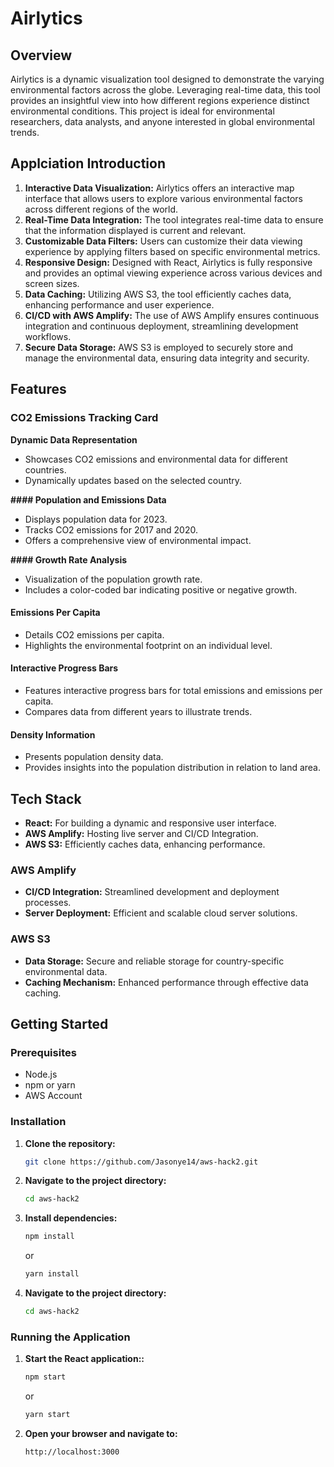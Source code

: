 # Airlytics

## Overview
Airlytics is a dynamic visualization tool designed to demonstrate the varying environmental factors across the globe. Leveraging real-time data, this tool provides an insightful view into how different regions experience distinct environmental conditions. This project is ideal for environmental researchers, data analysts, and anyone interested in global environmental trends.

## Applciation Introduction
1. **Interactive Data Visualization:** Airlytics offers an interactive map interface that allows users to explore various environmental factors across different regions of the world.
2. **Real-Time Data Integration:** The tool integrates real-time data to ensure that the information displayed is current and relevant.
3. **Customizable Data Filters:** Users can customize their data viewing experience by applying filters based on specific environmental metrics.
4. **Responsive Design:** Designed with React, Airlytics is fully responsive and provides an optimal viewing experience across various devices and screen sizes.
5. **Data Caching:** Utilizing AWS S3, the tool efficiently caches data, enhancing performance and user experience.
6. **CI/CD with AWS Amplify:** The use of AWS Amplify ensures continuous integration and continuous deployment, streamlining development workflows.
7. **Secure Data Storage:** AWS S3 is employed to securely store and manage the environmental data, ensuring data integrity and security.

## Features

### CO2 Emissions Tracking Card

**Dynamic Data Representation**
- Showcases CO2 emissions and environmental data for different countries.
- Dynamically updates based on the selected country.

**#### Population and Emissions Data**
- Displays population data for 2023.
- Tracks CO2 emissions for 2017 and 2020.
- Offers a comprehensive view of environmental impact.

**#### Growth Rate Analysis**
- Visualization of the population growth rate.
- Includes a color-coded bar indicating positive or negative growth.

#### Emissions Per Capita
- Details CO2 emissions per capita.
- Highlights the environmental footprint on an individual level.

#### Interactive Progress Bars
- Features interactive progress bars for total emissions and emissions per capita.
- Compares data from different years to illustrate trends.

#### Density Information
- Presents population density data.
- Provides insights into the population distribution in relation to land area.



## Tech Stack
- **React:** For building a dynamic and responsive user interface.
- **AWS Amplify:** Hosting live server and CI/CD Integration.
- **AWS S3:** Efficiently caches data, enhancing performance.

### AWS Amplify
- **CI/CD Integration:** Streamlined development and deployment processes.
- **Server Deployment:** Efficient and scalable cloud server solutions.

### AWS S3
- **Data Storage:** Secure and reliable storage for country-specific environmental data.
- **Caching Mechanism:** Enhanced performance through effective data caching.

## Getting Started

### Prerequisites
- Node.js
- npm or yarn
- AWS Account

### Installation
1. **Clone the repository:**
   ```sh
   git clone https://github.com/Jasonye14/aws-hack2.git
   ```
2. **Navigate to the project directory:**
     ```sh
   cd aws-hack2
   ```
2. **Install dependencies:**
    ```sh
    npm install
    ```
    or 
    ```sh
    yarn install
    ```
2. **Navigate to the project directory:**
    ```sh
    cd aws-hack2
    ```


### Running the Application
1. **Start the React application::**
    ```sh
    npm start
    ```
    or 
    ```sh
    yarn start
    ```
2. **Open your browser and navigate to:**
     ```sh
   http://localhost:3000
   ```